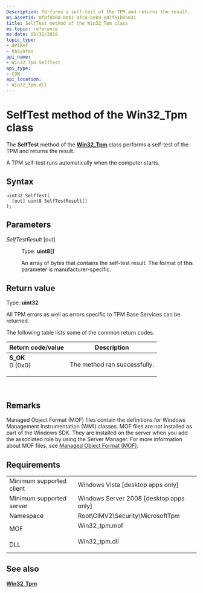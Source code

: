 ```yaml
---
Description: Performs a self-test of the TPM and returns the result.
ms.assetid: 0f8fdb68-80b1-4fc4-beb9-e87f51b85031
title: SelfTest method of the Win32_Tpm class
ms.topic: reference
ms.date: 05/31/2018
topic_type: 
- APIRef
- kbSyntax
api_name: 
- Win32_Tpm.SelfTest
api_type: 
- COM
api_location: 
- Win32_tpm.dll
---
```


# SelfTest method of the Win32\_Tpm class

The **SelfTest** method of the [**Win32\_Tpm**](win32-tpm.md) class performs a self-test of the TPM and returns the result.

A TPM self-test runs automatically when the computer starts.

## Syntax


```mof
uint32 SelfTest(
  [out] uint8 SelfTestResult[]
);
```



## Parameters

<dl> <dt>

*SelfTestResult* \[out\]
</dt> <dd>

Type: **uint8\[\]**

An array of bytes that contains the self-test result. The format of this parameter is manufacturer-specific.

</dd> </dl>

## Return value

Type: **uint32**

All TPM errors as well as errors specific to TPM Base Services can be returned.

The following table lists some of the common return codes.



| Return code/value                                                                                                                                 | Description                             |
|---------------------------------------------------------------------------------------------------------------------------------------------------|-----------------------------------------|
| <dl> <dt>**S\_OK**</dt> <dt>0 (0x0)</dt> </dl> | The method ran successfully.<br/> |



 

## Remarks

Managed Object Format (MOF) files contain the definitions for Windows Management Instrumentation (WMI) classes. MOF files are not installed as part of the Windows SDK. They are installed on the server when you add the associated role by using the Server Manager. For more information about MOF files, see [Managed Object Format (MOF)](../wmisdk/managed-object-format--mof-.md).

## Requirements



|                                     |                                                                                           |
|-------------------------------------|-------------------------------------------------------------------------------------------|
| Minimum supported client<br/> | Windows Vista \[desktop apps only\]<br/>                                            |
| Minimum supported server<br/> | Windows Server 2008 \[desktop apps only\]<br/>                                      |
| Namespace<br/>                | Root\\CIMV2\\Security\\MicrosoftTpm<br/>                                            |
| MOF<br/>                      | <dl> <dt>Win32\_tpm.mof</dt> </dl> |
| DLL<br/>                      | <dl> <dt>Win32\_tpm.dll</dt> </dl> |



## See also

<dl> <dt>

[**Win32\_Tpm**](win32-tpm.md)
</dt> </dl>

 

 